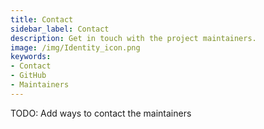 ```yaml
---
title: Contact
sidebar_label: Contact
description: Get in touch with the project maintainers.
image: /img/Identity_icon.png
keywords:
- Contact
- GitHub
- Maintainers
---
```


TODO: Add ways to contact the maintainers